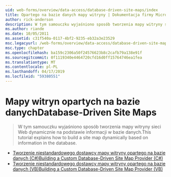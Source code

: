 ```yaml
---
uid: web-forms/overview/data-access/database-driven-site-maps/index
title: Opartego na bazie danych mapy witryny | Dokumentacja firmy Microsoft
author: rick-anderson
description: W tym samouczku wyjaśniono sposób tworzenia mapy witryny sieci Web dynamicznie na podstawie informacji w bazie danych.
ms.author: riande
ms.date: 10/05/2011
ms.assetid: c31f540a-0117-4bf2-9235-eb32a3e23529
msc.legacyurl: /web-forms/overview/data-access/database-driven-site-maps
msc.type: chapter
ms.openlocfilehash: ba159c2306a50f24576623b8c2cafb79a138e91f
ms.sourcegitcommit: 0f1119340e4464720cfd16d0ff15764746ea1fea
ms.translationtype: MT
ms.contentlocale: pl-PL
ms.lasthandoff: 04/17/2019
ms.locfileid: "59380551"
---
```

# <a name="database-driven-site-maps"></a><span data-ttu-id="56ea7-103">Mapy witryn opartych na bazie danych</span><span class="sxs-lookup"><span data-stu-id="56ea7-103">Database-Driven Site Maps</span></span>

> <span data-ttu-id="56ea7-104">W tym samouczku wyjaśniono sposób tworzenia mapy witryny sieci Web dynamicznie na podstawie informacji w bazie danych.</span><span class="sxs-lookup"><span data-stu-id="56ea7-104">This tutorial explains how to build a site map dynamically based on information in the database.</span></span>


- [<span data-ttu-id="56ea7-105">Tworzenie niestandardowego dostawcy mapy witryny opartego na bazie danych (C#)</span><span class="sxs-lookup"><span data-stu-id="56ea7-105">Building a Custom Database-Driven Site Map Provider (C#)</span></span>](building-a-custom-database-driven-site-map-provider-cs.md)
- [<span data-ttu-id="56ea7-106">Tworzenie niestandardowego dostawcy mapy witryny opartego na bazie danych (VB)</span><span class="sxs-lookup"><span data-stu-id="56ea7-106">Building a Custom Database-Driven Site Map Provider (VB)</span></span>](building-a-custom-database-driven-site-map-provider-vb.md)
